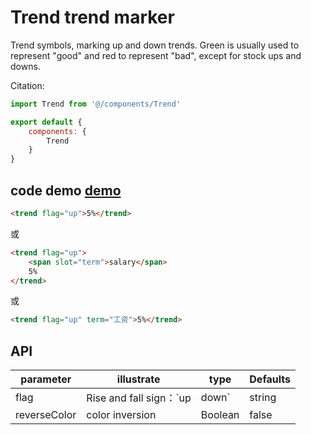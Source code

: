 # Trend trend marker

Trend symbols, marking up and down trends. Green is usually used to represent "good" and red to represent "bad", except for stock ups and downs.



Citation:

```javascript
import Trend from '@/components/Trend'

export default {
    components: {
        Trend
    }
}
```



## code demo  [demo](https://pro.loacg.com/test/home)

```html
<trend flag="up">5%</trend>
```
或
```html
<trend flag="up">
    <span slot="term">salary</span>
    5%
</trend>
```
或
```html
<trend flag="up" term="工资">5%</trend>
```


## API

|parameter    | illustrate                                      |type         |Defaults |
|----------|------------------------------------------|-------------|-------|
| flag | Rise and fall sign：`up|down` | string | - |
| reverseColor | color inversion| Boolean | false |

